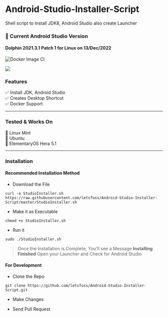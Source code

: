 # Android-Studio-Installer-Script
Shell script to Install JDK8, Android Studio also create Launcher


### 🧬 Current Android Studio Version
#### Dolphin 2021.3.1 Patch 1 for Linux on 13/Dec/2022

![Docker Image CI](https://github.com/letsfoss/Android-Studio-Installer-Script/workflows/Docker%20Image%20CI/badge.svg)

![](https://repository-images.githubusercontent.com/224660267/46852c00-1214-11ea-9e08-92d63b74c92f)
### Features
✅ Install JDK, Android Studio <br>
✅ Creates Desktop Shortcut <br>
✅ Docker Support

<hr>

### Tested & Works On
🐧 Linux Mint <br>
🐧 Ubuntu <br>
🐧 ElementaryOS Hera 5.1 <br>

<hr>

### Installation

#### Recommended Installation Method

- Download the File

```curl -o StudioInstaller.sh https://raw.githubusercontent.com/letsfoss/Android-Studio-Installer-Script/master/StudioInstaller.sh```

- Make it as Executable

```chmod +x StudioInstaller.sh```

- Run it

```sudo ./StudioInstaller.sh```

> Once the Installation is Complete, You'll see a Message **Installing Finished**
> Open your Launcher and Check for Android Studio

#### For Development

- Clone the Repo <br>

```git clone https://github.com/letsfoss/Android-Studio-Installer-Script.git```


- Make Changes <br>

- Send Pull Request
